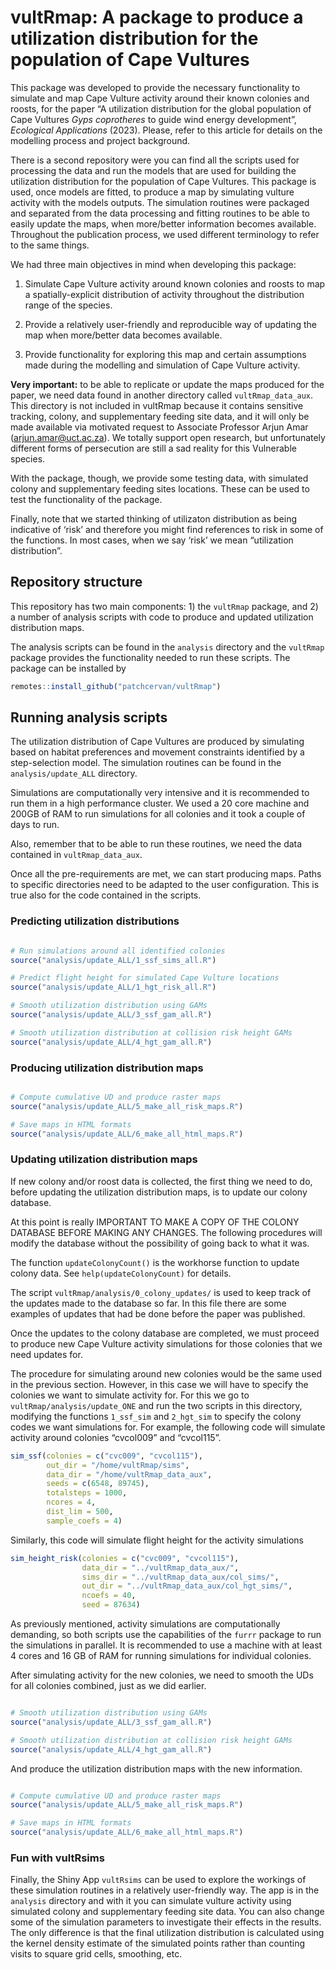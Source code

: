 
<!-- README.md is generated from README.Rmd. Please edit that file -->

# vultRmap: A package to produce a utilization distribution for the population of Cape Vultures

<!-- badges: start -->
<!-- badges: end -->

This package was developed to provide the necessary functionality to
simulate and map Cape Vulture activity around their known colonies and
roosts, for the paper “A utilization distribution for the global
population of Cape Vultures *Gyps coprotheres* to guide wind energy
development”, *Ecological Applications* (2023). Please, refer to this
article for details on the modelling process and project background.

There is a second repository were you can find all the scripts used for
processing the data and run the models that are used for building the
utilization distribution for the population of Cape Vultures. This
package is used, once models are fitted, to produce a map by simulating
vulture activity with the models outputs. The simulation routines were
packaged and separated from the data processing and fitting routines to
be able to easily update the maps, when more/better information becomes
available. Throughout the publication process, we used different
terminology to refer to the same things.

We had three main objectives in mind when developing this package:

1.  Simulate Cape Vulture activity around known colonies and roosts to
    map a spatially-explicit distribution of activity throughout the
    distribution range of the species.

2.  Provide a relatively user-friendly and reproducible way of updating
    the map when more/better data becomes available.

3.  Provide functionality for exploring this map and certain assumptions
    made during the modelling and simulation of Cape Vulture activity.

**Very important:** to be able to replicate or update the maps produced
for the paper, we need data found in another directory called
`vultRmap_data_aux`. This directory is not included in vultRmap because
it contains sensitive tracking, colony, and supplementary feeding site
data, and it will only be made available via motivated request to
Associate Professor Arjun Amar (<arjun.amar@uct.ac.za>). We totally
support open research, but unfortunately different forms of persecution
are still a sad reality for this Vulnerable species.

With the package, though, we provide some testing data, with simulated
colony and supplementary feeding sites locations. These can be used to
test the functionality of the package.

Finally, note that we started thinking of utilizaton distribution as
being indicative of ‘risk’ and therefore you might find references to
risk in some of the functions. In most cases, when we say ‘risk’ we mean
“utilization distribution”.

## Repository structure

This repository has two main components: 1) the `vultRmap` package, and
2) a number of analysis scripts with code to produce and updated
utilization distribution maps.

The analysis scripts can be found in the `analysis` directory and the
`vultRmap` package provides the functionality needed to run these
scripts. The package can be installed by

``` r
remotes::install_github("patchcervan/vultRmap")
```

## Running analysis scripts

The utilization distribution of Cape Vultures are produced by simulating
based on habitat preferences and movement constraints identified by a
step-selection model. The simulation routines can be found in the
`analysis/update_ALL` directory.

Simulations are computationally very intensive and it is recommended to
run them in a high performance cluster. We used a 20 core machine and
200GB of RAM to run simulations for all colonies and it took a couple of
days to run.

Also, remember that to be able to run these routines, we need the data
contained in `vultRmap_data_aux`.

Once all the pre-requirements are met, we can start producing maps.
Paths to specific directories need to be adapted to the user
configuration. This is true also for the code contained in the scripts.

### Predicting utilization distributions

``` r

# Run simulations around all identified colonies
source("analysis/update_ALL/1_ssf_sims_all.R")

# Predict flight height for simulated Cape Vulture locations
source("analysis/update_ALL/1_hgt_risk_all.R")

# Smooth utilization distribution using GAMs
source("analysis/update_ALL/3_ssf_gam_all.R")

# Smooth utilization distribution at collision risk height GAMs
source("analysis/update_ALL/4_hgt_gam_all.R")
```

### Producing utilization distribution maps

``` r

# Compute cumulative UD and produce raster maps
source("analysis/update_ALL/5_make_all_risk_maps.R")

# Save maps in HTML formats
source("analysis/update_ALL/6_make_all_html_maps.R")
```

### Updating utilization distribution maps

If new colony and/or roost data is collected, the first thing we need to
do, before updating the utilization distribution maps, is to update our
colony database.

At this point is really IMPORTANT TO MAKE A COPY OF THE COLONY DATABASE
BEFORE MAKING ANY CHANGES. The following procedures will modify the
database without the possibility of going back to what it was.

The function `updateColonyCount()` is the workhorse function to update
colony data. See `help(updateColonyCount)` for details.

The script `vultRmap/analysis/0_colony_updates/` is used to keep track
of the updates made to the database so far. In this file there are some
examples of updates that had be done before the paper was published.

Once the updates to the colony database are completed, we must proceed
to produce new Cape Vulture activity simulations for those colonies that
we need updates for.

The procedure for simulating around new colonies would be the same used
in the previous section. However, in this case we will have to specify
the colonies we want to simulate activity for. For this we go to
`vultRmap/analysis/update_ONE` and run the two scripts in this
directory, modifying the functions `1_ssf_sim` and `2_hgt_sim` to
specify the colony codes we want simulations for. For example, the
following code will simulate activity around colonies “cvcol009” and
“cvcol115”.

``` r
sim_ssf(colonies = c("cvc009", "cvcol115"),
        out_dir = "/home/vultRmap/sims",
        data_dir = "/home/vultRmap_data_aux",
        seeds = c(6548, 89745),
        totalsteps = 1000,
        ncores = 4,
        dist_lim = 500,
        sample_coefs = 4)
```

Similarly, this code will simulate flight height for the activity
simulations

``` r
sim_height_risk(colonies = c("cvc009", "cvcol115"),
                data_dir = "../vultRmap_data_aux/",
                sims_dir = "../vultRmap_data_aux/col_sims/",
                out_dir = "../vultRmap_data_aux/col_hgt_sims/",
                ncoefs = 40,
                seed = 87634)
```

As previously mentioned, activity simulations are computationally
demanding, so both scripts use the capabilities of the `furrr` package
to run the simulations in parallel. It is recommended to use a machine
with at least 4 cores and 16 GB of RAM for running simulations for
individual colonies.

After simulating activity for the new colonies, we need to smooth the
UDs for all colonies combined, just as we did earlier.

``` r

# Smooth utilization distribution using GAMs
source("analysis/update_ALL/3_ssf_gam_all.R")

# Smooth utilization distribution at collision risk height GAMs
source("analysis/update_ALL/4_hgt_gam_all.R")
```

And produce the utilization distribution maps with the new information.

``` r

# Compute cumulative UD and produce raster maps
source("analysis/update_ALL/5_make_all_risk_maps.R")

# Save maps in HTML formats
source("analysis/update_ALL/6_make_all_html_maps.R")
```

### Fun with vultRsims

Finally, the Shiny App `vultRsims` can be used to explore the workings
of these simulation routines in a relatively user-friendly way. The app
is in the `analysis` directory and with it you can simulate vulture
activity using simulated colony and supplementary feeding site data. You
can also change some of the simulation parameters to investigate their
effects in the results. The only difference is that the final
utilization distribution is calculated using the kernel density estimate
of the simulated points rather than counting visits to square grid
cells, smoothing, etc.
